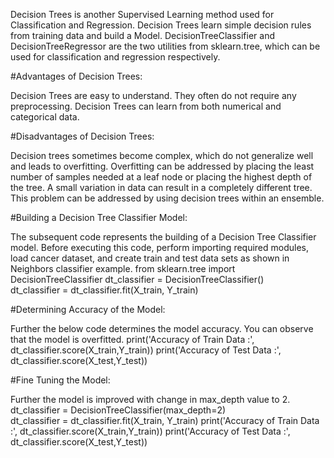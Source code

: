 <Decision Trees>

Decision Trees is another Supervised Learning method used for Classification and Regression. Decision Trees learn simple decision rules from training data and build a Model. DecisionTreeClassifier and DecisionTreeRegressor are the two utilities from sklearn.tree, which can be used for classification and regression respectively.

#Advantages of Decision Trees:

Decision Trees are easy to understand.
They often do not require any preprocessing.
Decision Trees can learn from both numerical and categorical data.

#Disadvantages of Decision Trees:

Decision trees sometimes become complex, which do not generalize well and leads to overfitting. Overfitting can be addressed by placing the least number of samples needed at a leaf node or placing the highest depth of the tree.
A small variation in data can result in a completely different tree. This problem can be addressed by using decision trees within an ensemble.

#Building a Decision Tree Classifier Model:

The subsequent code represents the building of a Decision Tree Classifier model.
Before executing this code, perform importing required modules, load cancer dataset, and create train and test data sets as shown in Neighbors classifier example.
from sklearn.tree import DecisionTreeClassifier
dt_classifier = DecisionTreeClassifier()   
dt_classifier = dt_classifier.fit(X_train, Y_train) 

#Determining Accuracy of the Model:

Further the below code determines the model accuracy. You can observe that the model is overfitted.
print('Accuracy of Train Data :', dt_classifier.score(X_train,Y_train))
print('Accuracy of Test Data :', dt_classifier.score(X_test,Y_test))

#Fine Tuning the Model:

Further the model is improved with change in max_depth value to 2.
dt_classifier = DecisionTreeClassifier(max_depth=2)   
dt_classifier = dt_classifier.fit(X_train, Y_train) 
print('Accuracy of Train Data :', dt_classifier.score(X_train,Y_train))
print('Accuracy of Test Data :', dt_classifier.score(X_test,Y_test))
